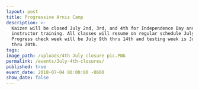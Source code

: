```yaml
---
layout: post
title: Progressive Arnis Camp
description: >-
  Kaizen will be closed July 2nd, 3rd, and 4th for Independence Day and
  instructor training. All classes will resume on regular schedule July 5th.
  Progress check week will be July 9th thru 14th and testing week is July 16th
  thru 20th.
tags:
image_path: /uploads/4th July closure pic.PNG
permalink: /events/July-4th-closures/
published: true
event_date: 2018-07-04 00:00:00 -0600
show_date: false
---
```

